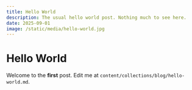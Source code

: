 ```yaml
---
title: Hello World
description: The usual hello world post. Nothing much to see here.
date: 2025-09-01
image: /static/media/hello-world.jpg
---
```


# Hello World

Welcome to the **first** post. Edit me at `content/collections/blog/hello-world.md`.
